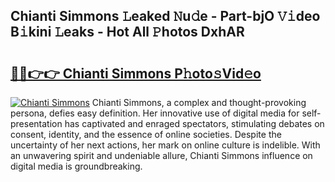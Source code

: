 ## Chianti Simmons 𝙻eaked 𝙽u𝚍e - Part-bjO 𝚅𝚒deo B𝚒kini 𝙻eaks - Hot All 𝙿hotos DxhAR

# <h2><a href="http://ld4uqj.urlbe.top/?page=Chianti+Simmons">🔗🔗👉👉 Chianti Simmons P𝚑oto𝚜Vid𝚎o</a></h2>

[![Chianti Simmons](https://i.imgur.com/eBuTRDB.gif)](http://ld4uqj.urlbe.top/?page=Chianti+Simmons)
Chianti Simmons, a complex and thought-provoking persona, defies easy definition. Her innovative use of digital media for self-presentation has captivated and enraged spectators, stimulating debates on consent, identity, and the essence of online societies. Despite the uncertainty of her next actions, her mark on online culture is indelible. With an unwavering spirit and undeniable allure, Chianti Simmons influence on digital media is groundbreaking.
